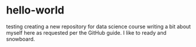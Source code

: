 # hello-world
testing creating a new repository for data science course
writing a bit about myself here as requested per the GitHub guide.  I like to ready and snowboard.
